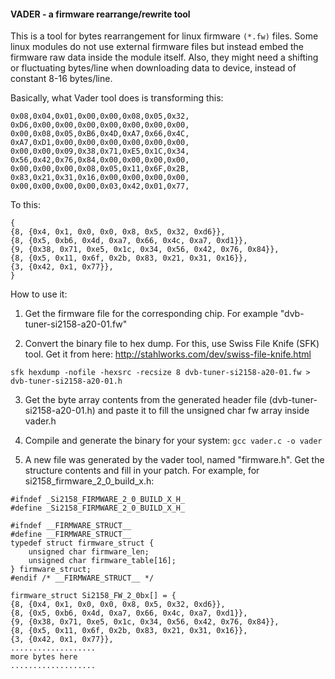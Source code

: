 
####   VADER - a firmware rearrange/rewrite tool    

This is a tool for bytes rearrangement for linux firmware `(*.fw)` files. 
Some linux modules do not use external firmware files but instead embed the firmware raw data inside the module itself. Also, they might need a shifting or fluctuating bytes/line when downloading data to device, instead of constant 8-16 bytes/line.

Basically, what Vader tool does is transforming this:

```
0x08,0x04,0x01,0x00,0x00,0x08,0x05,0x32,
0xD6,0x00,0x00,0x00,0x00,0x00,0x00,0x00,
0x00,0x08,0x05,0xB6,0x4D,0xA7,0x66,0x4C,
0xA7,0xD1,0x00,0x00,0x00,0x00,0x00,0x00,
0x00,0x00,0x09,0x38,0x71,0xE5,0x1C,0x34,
0x56,0x42,0x76,0x84,0x00,0x00,0x00,0x00,
0x00,0x00,0x00,0x08,0x05,0x11,0x6F,0x2B,
0x83,0x21,0x31,0x16,0x00,0x00,0x00,0x00,
0x00,0x00,0x00,0x00,0x03,0x42,0x01,0x77,
```
To this:
```
{
{8, {0x4, 0x1, 0x0, 0x0, 0x8, 0x5, 0x32, 0xd6}},
{8, {0x5, 0xb6, 0x4d, 0xa7, 0x66, 0x4c, 0xa7, 0xd1}},
{9, {0x38, 0x71, 0xe5, 0x1c, 0x34, 0x56, 0x42, 0x76, 0x84}},
{8, {0x5, 0x11, 0x6f, 0x2b, 0x83, 0x21, 0x31, 0x16}},
{3, {0x42, 0x1, 0x77}},
}
```

How to use it:
1. Get the firmware file for the corresponding chip. For example "dvb-tuner-si2158-a20-01.fw"

2. Convert the binary file to hex dump. For this, use Swiss File Knife (SFK) tool. 
Get it from here: http://stahlworks.com/dev/swiss-file-knife.html

`sfk hexdump -nofile -hexsrc -recsize 8 dvb-tuner-si2158-a20-01.fw > dvb-tuner-si2158-a20-01.h`

3. Get the byte array contents from the generated header file (dvb-tuner-si2158-a20-01.h) and paste it to fill the unsigned char fw array
inside vader.h

4. Compile and generate the binary for your system:
`gcc vader.c -o vader`

5. A new file was generated by the vader tool, named "firmware.h". Get the structure contents and fill in your patch. 
For example, for si2158_firmware_2_0_build_x.h:

```
#ifndef _Si2158_FIRMWARE_2_0_BUILD_X_H_
#define _Si2158_FIRMWARE_2_0_BUILD_X_H_

#ifndef __FIRMWARE_STRUCT__
#define __FIRMWARE_STRUCT__
typedef struct firmware_struct {
	unsigned char firmware_len;
	unsigned char firmware_table[16];
} firmware_struct;
#endif /* __FIRMWARE_STRUCT__ */

firmware_struct Si2158_FW_2_0bx[] = {
{8, {0x4, 0x1, 0x0, 0x0, 0x8, 0x5, 0x32, 0xd6}},
{8, {0x5, 0xb6, 0x4d, 0xa7, 0x66, 0x4c, 0xa7, 0xd1}},
{9, {0x38, 0x71, 0xe5, 0x1c, 0x34, 0x56, 0x42, 0x76, 0x84}},
{8, {0x5, 0x11, 0x6f, 0x2b, 0x83, 0x21, 0x31, 0x16}},
{3, {0x42, 0x1, 0x77}},
...................
more bytes here
...................
```
